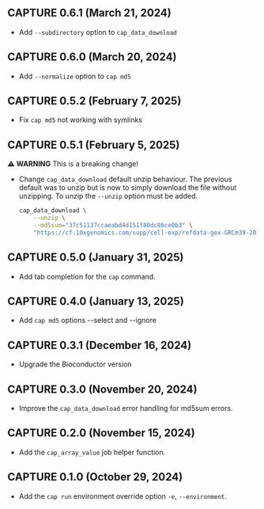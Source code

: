 ## CAPTURE 0.6.1 (March 21, 2024) ##

* Add `--subdirectory` option to `cap_data_download`

## CAPTURE 0.6.0 (March 20, 2024) ##

* Add `--normalize` option to `cap md5`

## CAPTURE 0.5.2 (February 7, 2025) ##

* Fix `cap md5` not working with symlinks

## CAPTURE 0.5.1 (February 5, 2025) ##
:warning: **WARNING** This is a breaking change!

* Change `cap_data_download` default unzip behaviour.  The previous default was
to unzip but is now to simply download the file without unzipping.  To unzip
the `--unzip` option must be added.

    ```bash
    cap_data_download \
        --unzip \
        --md5sum="37c51137ccaeabd4d151f80dc86ce0b3" \
        "https://cf.10xgenomics.com/supp/cell-exp/refdata-gex-GRCm39-2024-A.tar.gz"
    ```

## CAPTURE 0.5.0 (January 31, 2025) ##

* Add tab completion for the `cap` command.

## CAPTURE 0.4.0 (January 13, 2025) ##

* Add `cap md5` options --select and --ignore

## CAPTURE 0.3.1 (December 16, 2024) ##

* Upgrade the Bioconductor version

## CAPTURE 0.3.0 (November 20, 2024) ##

* Improve the `cap_data_download` error handling for md5sum errors.

## CAPTURE 0.2.0 (November 15, 2024) ##

* Add the `cap_array_value` job helper function.

## CAPTURE 0.1.0 (October 29, 2024) ##

* Add the `cap run` environment override option `-e`, `--environment`.

